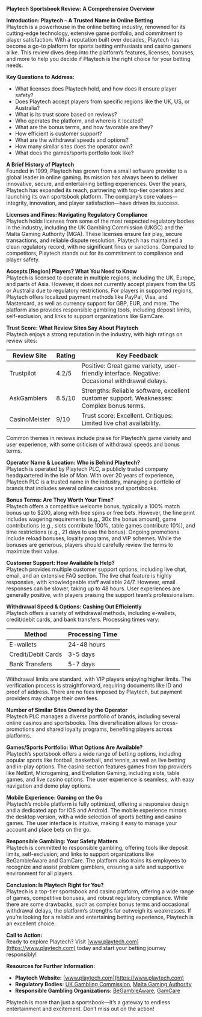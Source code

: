 **Playtech Sportsbook Review: A Comprehensive Overview**  

**Introduction: Playtech – A Trusted Name in Online Betting**  
Playtech is a powerhouse in the online betting industry, renowned for its cutting-edge technology, extensive game portfolio, and commitment to player satisfaction. With a reputation built over decades, Playtech has become a go-to platform for sports betting enthusiasts and casino gamers alike. This review dives deep into the platform’s features, licenses, bonuses, and more to help you decide if Playtech is the right choice for your betting needs.  

**Key Questions to Address:**  
- What licenses does Playtech hold, and how does it ensure player safety?  
- Does Playtech accept players from specific regions like the UK, US, or Australia?  
- What is its trust score based on reviews?  
- Who operates the platform, and where is it located?  
- What are the bonus terms, and how favorable are they?  
- How efficient is customer support?  
- What are the withdrawal speeds and options?  
- How many similar sites does the operator own?  
- What does the games/sports portfolio look like?  

**A Brief History of Playtech**  
Founded in 1999, Playtech has grown from a small software provider to a global leader in online gaming. Its mission has always been to deliver innovative, secure, and entertaining betting experiences. Over the years, Playtech has expanded its reach, partnering with top-tier operators and launching its own sportsbook platform. The company’s core values—integrity, innovation, and player satisfaction—have driven its success.  

**Licenses and Fines: Navigating Regulatory Compliance**  
Playtech holds licenses from some of the most respected regulatory bodies in the industry, including the UK Gambling Commission (UKGC) and the Malta Gaming Authority (MGA). These licenses ensure fair play, secure transactions, and reliable dispute resolution. Playtech has maintained a clean regulatory record, with no significant fines or sanctions. Compared to competitors, Playtech stands out for its commitment to compliance and player safety.  

**Accepts [Region] Players? What You Need to Know**  
Playtech is licensed to operate in multiple regions, including the UK, Europe, and parts of Asia. However, it does not currently accept players from the US or Australia due to regulatory restrictions. For players in supported regions, Playtech offers localized payment methods like PayPal, Visa, and Mastercard, as well as currency support for GBP, EUR, and more. The platform also provides responsible gambling tools, including deposit limits, self-exclusion, and links to support organizations like GamCare.  

**Trust Score: What Review Sites Say About Playtech**  
Playtech enjoys a strong reputation in the industry, with high ratings on review sites:  

| **Review Site** | **Rating** | **Key Feedback** |  
|------------------|------------|------------------|  
| Trustpilot       | 4.2/5      | Positive: Great game variety, user-friendly interface. Negative: Occasional withdrawal delays. |  
| AskGamblers      | 8.5/10     | Strengths: Reliable software, excellent customer support. Weaknesses: Complex bonus terms. |  
| CasinoMeister    | 9/10       | Trust score: Excellent. Critiques: Limited live chat availability. |  

Common themes in reviews include praise for Playtech’s game variety and user experience, with some criticism of withdrawal speeds and bonus terms.  

**Operator Name & Location: Who is Behind Playtech?**  
Playtech is operated by Playtech PLC, a publicly traded company headquartered in the Isle of Man. With over 20 years of experience, Playtech PLC is a trusted name in the industry, managing a portfolio of brands that includes several online casinos and sportsbooks.  

**Bonus Terms: Are They Worth Your Time?**  
Playtech offers a competitive welcome bonus, typically a 100% match bonus up to $200, along with free spins or free bets. However, the fine print includes wagering requirements (e.g., 30x the bonus amount), game contributions (e.g., slots contribute 100%, table games contribute 10%), and time restrictions (e.g., 21 days to use the bonus). Ongoing promotions include reload bonuses, loyalty programs, and VIP schemes. While the bonuses are generous, players should carefully review the terms to maximize their value.  

**Customer Support: How Available Is Help?**  
Playtech provides multiple customer support options, including live chat, email, and an extensive FAQ section. The live chat feature is highly responsive, with knowledgeable staff available 24/7. However, email responses can be slower, taking up to 48 hours. User experiences are generally positive, with players praising the support team’s professionalism.  

**Withdrawal Speed & Options: Cashing Out Efficiently**  
Playtech offers a variety of withdrawal methods, including e-wallets, credit/debit cards, and bank transfers. Processing times vary:  

| **Method**       | **Processing Time** |  
|-------------------|---------------------|  
| E-wallets        | 24-48 hours         |  
| Credit/Debit Cards | 3-5 days            |  
| Bank Transfers    | 5-7 days            |  

Withdrawal limits are standard, with VIP players enjoying higher limits. The verification process is straightforward, requiring documents like ID and proof of address. There are no fees imposed by Playtech, but payment providers may charge their own fees.  

**Number of Similar Sites Owned by the Operator**  
Playtech PLC manages a diverse portfolio of brands, including several online casinos and sportsbooks. This diversification allows for cross-promotions and shared loyalty programs, benefiting players across platforms.  

**Games/Sports Portfolio: What Options Are Available?**  
Playtech’s sportsbook offers a wide range of betting options, including popular sports like football, basketball, and tennis, as well as live betting and in-play options. The casino section features games from top providers like NetEnt, Microgaming, and Evolution Gaming, including slots, table games, and live casino options. The user experience is seamless, with easy navigation and demo play options.  

**Mobile Experience: Gaming on the Go**  
Playtech’s mobile platform is fully optimized, offering a responsive design and a dedicated app for iOS and Android. The mobile experience mirrors the desktop version, with a wide selection of sports betting and casino games. The user interface is intuitive, making it easy to manage your account and place bets on the go.  

**Responsible Gambling: Your Safety Matters**  
Playtech is committed to responsible gambling, offering tools like deposit limits, self-exclusion, and links to support organizations like BeGambleAware and GamCare. The platform also trains its employees to recognize and assist problem gamblers, ensuring a safe and supportive environment for all players.  

**Conclusion: Is Playtech Right for You?**  
Playtech is a top-tier sportsbook and casino platform, offering a wide range of games, competitive bonuses, and robust regulatory compliance. While there are some drawbacks, such as complex bonus terms and occasional withdrawal delays, the platform’s strengths far outweigh its weaknesses. If you’re looking for a reliable and entertaining betting experience, Playtech is an excellent choice.  

**Call to Action:**  
Ready to explore Playtech? Visit [www.playtech.com](https://www.playtech.com) today and start your betting journey responsibly!  

**Resources for Further Information:**  
- **Playtech Website:** [www.playtech.com](https://www.playtech.com)  
- **Regulatory Bodies:** [UK Gambling Commission](https://www.gamblingcommission.gov.uk), [Malta Gaming Authority](https://www.mga.org.mt)  
- **Responsible Gambling Organizations:** [BeGambleAware](https://www.begambleaware.org), [GamCare](https://www.gamcare.org.uk)  

Playtech is more than just a sportsbook—it’s a gateway to endless entertainment and excitement. Don’t miss out on the action!